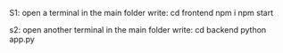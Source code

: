 S1: open a terminal in the main folder
    write: 
    cd frontend
    npm i
    npm start




s2: open another terminal in the main folder
    write: 
    cd backend
    python app.py 
